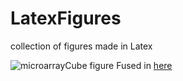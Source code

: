 # LatexFigures
collection of figures made in Latex

![microarrayCube figure](/microarrayCube/array.jpg) Fused in [here](https://link.springer.com/article/10.1007%2Fs12065-013-0098-7) 
